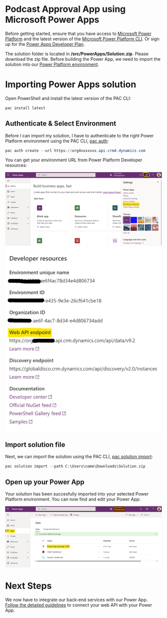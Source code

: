 # Podcast Approval App using Microsoft Power Apps

Before getting started, ensure that you have access to [Microsoft Power Platform](https://make.powerapps.com/) and the latest version of the [Microsoft Power Platform CLI](https://docs.microsoft.com/de-de/power-platform/developer/cli/introduction). Or sign up for the [Power Apps Developer Plan](https://docs.microsoft.com/en-us/power-apps/maker/developer-plan).

The solution folder is located in **/src/PowerApps/Solution.zip**. Please download the zip file.
Before building the Power App, we need to import the solution into our [Power Platform environment](https://docs.microsoft.com/en-us/power-platform/admin/environments-overview).

# Importing Power Apps solution

Open PowerShell and install the latest version of the PAC CLI:

```PowerShell
pac install latest
```

## Authenticate & Select Environment

Before I can import my solution, I have to authenticate to the right Power Platform environment using the PAC CLI, [pac auth](https://docs.microsoft.com/en-us/power-platform/developer/cli/reference/auth):

```PowerShell
pac auth create --url https://org4xxxxxxx.api.crm4.dynamics.com
```

You can get your environment URL from Power Platform Developer resources:

![DevResources](./assets/devresources.jpg)
![DevAPI](./assets/devapi.jpg)


## Import solution file

Next, we can import the solution using the PAC CLI, [pac solution import](https://docs.microsoft.com/en-us/power-platform/developer/cli/reference/solution):

```PowerShell
pac solution import --path C:\Users\name\Downloads\Solution.zip
```

## Open up your Power App

Your solution has been succesfully imported into your selected Power Platform environment. You can now find and edit your Power App:

![powerapp](./assets/powerapp.jpg)


# Next Steps

We now have to integrate our back-end services with our Power App. [Follow the detailed guidelines](https://github.com/user/repo/demos/powerapps/README.md) to connect your web API with your Power App. 